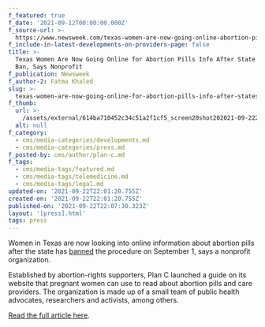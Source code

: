 ```yaml
---
f_featured: true
f_date: '2021-09-12T00:00:00.000Z'
f_source-url: >-
  https://www.newsweek.com/texas-women-are-now-going-online-abortion-pills-info-after-states-new-ban-says-nonprofit-1628243
f_include-in-latest-developments-on-providers-page: false
title: >-
  Texas Women Are Now Going Online for Abortion Pills Info After State's New
  Ban, Says Nonprofit
f_publication: Newsweek
f_author-2: Fatma Khaled
slug: >-
  texas-women-are-now-going-online-for-abortion-pills-info-after-states-new-ban-says-nonprofit
f_thumb:
  url: >-
    /assets/external/614ba710452c34c51a2f1cf5_screen20shot202021-09-2220at204.03.03%20PM.png
  alt: null
f_category:
  - cms/media-categories/developments.md
  - cms/media-categories/press.md
f_posted-by: cms/author/plan-c.md
f_tags:
  - cms/media-tags/featured.md
  - cms/media-tags/telemedicine.md
  - cms/media-tags/legal.md
updated-on: '2021-09-22T22:01:20.755Z'
created-on: '2021-09-22T22:01:20.755Z'
published-on: '2021-09-22T22:07:30.323Z'
layout: '[press].html'
tags: press
---
```


Women in Texas are now looking into online information about abortion pills after the state has [banned](https://www.newsweek.com/what-texas-new-6-week-abortion-law-supreme-court-roe-wade-1624835) the procedure on September 1, says a nonprofit organization.

Established by abortion-rights supporters, Plan C launched a guide on its website that pregnant women can use to read about abortion pills and care providers. The organization is made up of a small team of public health advocates, researchers and activists, among others.

[Read the full article here](https://www.newsweek.com/texas-women-are-now-going-online-abortion-pills-info-after-states-new-ban-says-nonprofit-1628243).
